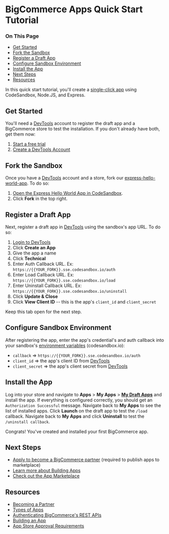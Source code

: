 # BigCommerce Apps Quick Start Tutorial

<div class="otp" id="no-index">

### On This Page
- [Get Started](#get-started)
- [Fork the Sandbox](#fork-the-sandbox)
- [Register a Draft App](#register-a-draft-app)
- [Configure Sandbox Environment](#configure-sandbox-environment)
- [Install the App](#install-the-app)
- [Next Steps](#next-steps)
- [Resources](#resources)

</div>

In this quick start tutorial, you'll create a [single-click app](https://developer.bigcommerce.com/api-docs/getting-started/building-apps-bigcommerce/types-of-apps) using CodeSandbox, Node.JS, and Express.

## Get Started
You'll need a [DevTools](https://devtools.bigcommerce.com/) account to register the draft app and a BigCommerce store to test the installation. If you don't already have both, get them now:
1. [Start a free trial](https://www.bigcommerce.com/essentials/free-trial/)
1. [Create a DevTools Account](https://devtools.bigcommerce.com/)

## Fork the Sandbox
Once you have a [DevTools](https://devtools.bigcommerce.com/) account and a store, fork our [express-hello-world-app](https://codesandbox.io/s/express-hello-world-app-fq5t1?file=/app.js). To do so:
1. [Open the Express Hello World App in CodeSandbox](https://codesandbox.io/s/express-hello-world-app-fq5t1?file=/app.js).
1. Click **Fork** in the top right.

## Register a Draft App
Next, register a draft app in [DevTools](https://devtools.bigcommerce.com/) using the sandbox's app URL. To do so:
1. [Login to DevTools](https://devtools.bigcommerce.com/)
1. Click **Create an App**
1. Give the app a name
1. Click **Technical**
1. Enter Auth Callback URL. Ex: `https://{{YOUR_FORK}}.sse.codesandbox.io/auth`
1. Enter Load Callback URL. Ex: `https://{{YOUR_FORK}}.sse.codesandbox.io/load`
1. Enter Uninstall Callback URL. Ex: `https://{{YOUR_FORK}}.sse.codesandbox.io/uninstall`
1. Click **Update & Close**
1. Click **View Client ID** -- this is the app's `client_id` and `client_secret`

Keep this tab open for the next step.

## Configure Sandbox Environment
After registering the app, enter the app's credential's and auth callback into your sandbox's [environment variables](https://codesandbox.io/docs/secrets) (codesandbox.io):
* `callback` => `https://{{YOUR_FORK}}.sse.codesandbox.io/auth`
* `client_id` => the app's client ID from [DevTools](https://devtools.bigcommerce.com/)
* `client_secret` => the app's client secret from [DevTools](https://devtools.bigcommerce.com/)

## Install the App
Log into your store and navigate to **Apps** > **My Apps** > [**My Draft Apps**](https://login.bigcommerce.com/deep-links/manage/marketplace/apps/my-apps/drafts) and install the app. If everything is configured correctly, you should get an `Authorization Successful` message. Navigate back to **My Apps** to see the list of installed apps. Click **Launch** on the draft app to test the `/load` callback. Navigate back to **My Apps** and click **Uninstall** to test the `/uninstall callback`.


Congrats! You've created and installed your first BigCommerce app.

## Next Steps
* [Apply to become a BigCommerce partner](https://www.bigcommerce.com/partners/) (required to publish apps to marketplace)
* [Learn more about Building Apps](https://developer.bigcommerce.com/api-docs/getting-started/building-apps-bigcommerce/building-apps)
* [Check out the App Marketplace](https://www.bigcommerce.com/apps/)

## Resources
* [Becoming a Partner](https://developer.bigcommerce.com/api-docs/partner/becoming-a-partner)
* [Types of Apps](https://developer.bigcommerce.com/api-docs/getting-started/building-apps-bigcommerce/types-of-apps)
* [Authenticating BigCommerce's REST APIs](https://developer.bigcommerce.com/api-docs/getting-started/authentication/rest-api-authentication)
* [Building an App](https://developer.bigcommerce.com/api-docs/getting-started/building-apps-bigcommerce/building-apps)
* [App Store Approval Requirements](https://developer.bigcommerce.com/api-docs/partner/app-store-approval-requirements)
